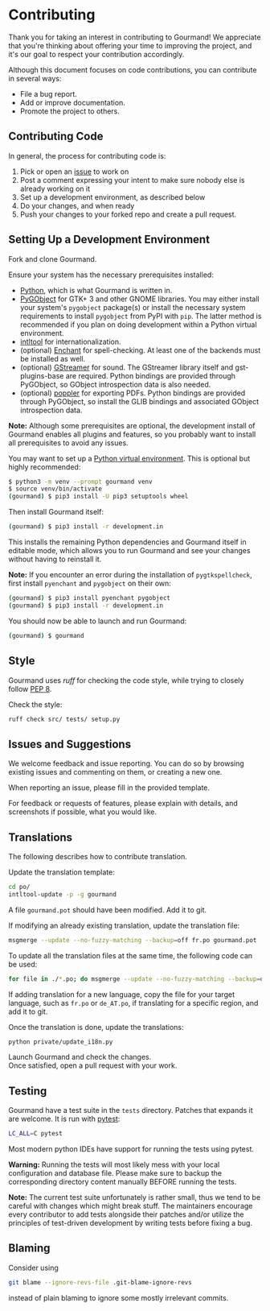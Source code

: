 # Contributing

Thank you for taking an interest in contributing to Gourmand! We appreciate that
you're thinking about offering your time to improving the project, and it's our
goal to respect your contribution accordingly.

Although this document focuses on code contributions, you can contribute in
several ways:

- File a bug report.
- Add or improve documentation.
- Promote the project to others.

## Contributing Code

In general, the process for contributing code is:

1. Pick or open an [issue](https://github.com/GourmandRecipeManager/gourmand/issues) to work
   on
2. Post a comment expressing your intent to make sure nobody else is already
   working on it
3. Set up a development environment, as described below
4. Do your changes, and when ready
5. Push your changes to your forked repo and create a pull request.

## Setting Up a Development Environment

Fork and clone Gourmand.

Ensure your system has the necessary prerequisites installed:

- [Python](https://www.python.org/), which is what Gourmand is written in.
- [PyGObject](https://pygobject.readthedocs.io/en/latest/) for GTK+ 3 and
  other GNOME libraries. You may either install your system's `pygobject`
  package(s) or install the necessary system requirements to install
  `pygobject` from PyPI with `pip`. The latter method is recommended if you
  plan on doing development within a Python virtual environment.
- [intltool](https://freedesktop.org/wiki/Software/intltool/) for
  internationalization.
- (optional) [Enchant](https://abiword.github.io/enchant/) for spell-checking.
  At least one of the backends must be installed as well.
- (optional) [GStreamer](https://gstreamer.freedesktop.org/) for sound. The
  GStreamer library itself and gst-plugins-base are required. Python bindings
  are provided through PyGObject, so GObject introspection data is also needed.
- (optional) [poppler](https://poppler.freedesktop.org/) for exporting PDFs.
  Python bindings are provided through PyGObject, so install the GLIB bindings
  and associated GObject introspection data.

**Note:** Although some prerequisites are optional, the development install of
Gourmand enables all plugins and features, so you probably want to install all
prerequisites to avoid any issues.

You may want to set up a [Python virtual
environment](https://docs.python.org/3/library/venv.html). This is optional but
highly recommended:

```bash
$ python3 -m venv --prompt gourmand venv
$ source venv/bin/activate
(gourmand) $ pip3 install -U pip3 setuptools wheel
```

Then install Gourmand itself:

```bash
(gourmand) $ pip3 install -r development.in
```

This installs the remaining Python dependencies and Gourmand itself in editable
mode, which allows you to run Gourmand and see your changes without having to
reinstall it.

**Note:** If you encounter an error during the installation of
`pygtkspellcheck`, first install `pyenchant` and `pygobject` on their own:

```bash
(gourmand) $ pip3 install pyenchant pygobject
(gourmand) $ pip3 install -r development.in
```

You should now be able to launch and run Gourmand:

```bash
(gourmand) $ gourmand
```

## Style

Gourmand uses *ruff* for checking the code style, while trying to closely follow
[PEP 8](http://www.python.org/dev/peps/pep-0008/).

Check the style:

```bash
ruff check src/ tests/ setup.py
```

## Issues and Suggestions

We welcome feedback and issue reporting. You can do so by browsing existing
issues and commenting on them, or creating a new one.

When reporting an issue, please fill in the provided template.

For feedback or requests of features, please explain with details, and
screenshots if possible, what you would like.

## Translations

The following describes how to contribute translation.

Update the translation template:

```bash
cd po/
intltool-update -p -g gourmand
```

A file `gourmand.pot` should have been modified. Add it to git.

If modifying an already existing translation, update the translation file:

```bash
msgmerge --update --no-fuzzy-matching --backup=off fr.po gourmand.pot
```

To update all the translation files at the same time, the following code can be used:

```bash
for file in ./*.po; do msgmerge --update --no-fuzzy-matching --backup=off ${file} gourmand.pot; done
```

If adding translation for a new language, copy the file for your target
language, such as `fr.po` or `de_AT.po`, if translating for a specific region,
and add it to git.

Once the translation is done, update the translations:

```bash
python private/update_i18n.py
```

Launch Gourmand and check the changes.  
Once satisfied, open a pull request with your work.

## Testing

Gourmand have a test suite in the `tests` directory. Patches that expands it are welcome.
It is run with [pytest](https://docs.pytest.org/):

```bash
LC_ALL=C pytest
```

Most modern python IDEs have support for running the tests using pytest.

**Warning:** Running the tests will most likely mess with your local configuration and
database file. Please make sure to backup the corresponding directory content manually
BEFORE running the tests.

**Note:** The current test suite unfortunately is rather small, thus we tend to be
careful with changes which might break stuff. The maintainers encourage every
contributor to add tests alongside their patches and/or utilize the principles of
test-driven development by writing tests before fixing a bug.

## Blaming

Consider using

```bash
git blame --ignore-revs-file .git-blame-ignore-revs
```

instead of plain blaming to ignore some mostly irrelevant commits.

